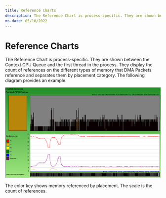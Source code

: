 ```yaml
---
title: Reference Charts
description: The Reference Chart is process-specific. They are shown between the Context CPU Queue and the first thread in the process.
ms.date: 05/10/2022
---
```


# Reference Charts

The Reference Chart is process-specific. They are shown between the Context CPU Queue and the first thread in the process. They display the count of references on the different types of memory that DMA Packets reference and separates them by placement category. The following diagram provides an example.

![Reference Charts](images/reference-charts.png)

The color key shows memory referenced by placement. The scale is the count of references.